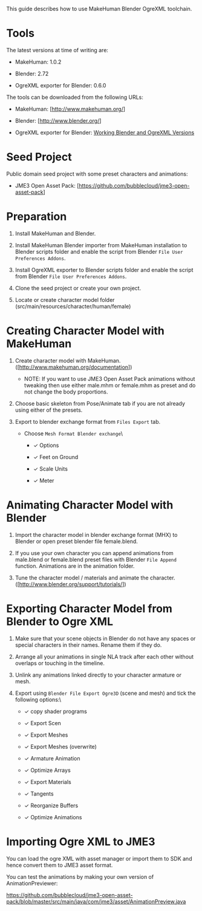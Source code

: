 This guide describes how to use MakeHuman Blender OgreXML toolchain.

Tools
=====

The latest versions at time of writing are:

-   MakeHuman: 1.0.2

-   Blender: 2.72

-   OgreXML exporter for Blender: 0.6.0

The tools can be downloaded from the following URLs:

-   MakeHuman:
    \[[<http://www.makehuman.org/>](http://www.makehuman.org/])\]

-   Blender: \[[<http://www.blender.org/>](http://www.blender.org/])\]

-   OgreXML exporter for Blender: [Working Blender and OgreXML
    Versions](../../jme3/external/blender/blender_ogre_compatibility)

Seed Project
============

Public domain seed project with some preset characters and animations:

-   JME3 Open Asset Pack:
    \[[<https://github.com/bubblecloud/jme3-open-asset-pack>](https://github.com/bubblecloud/jme3-open-asset-pack])\]

Preparation
===========

1.  Install MakeHuman and Blender.

2.  Install MakeHuman Blender importer from MakeHuman installation to
    Blender scripts folder and enable the script from Blender
    `File User Preferences Addons`.

3.  Install OgreXML exporter to Blender scripts folder and enable the
    script from Blender `File User Preferences Addons`.

4.  Clone the seed project or create your own project.

5.  Locate or create character model folder
    (src/main/resources/character/human/female)

Creating Character Model with MakeHuman
=======================================

1.  Create character model with MakeHuman.
    (\[[<http://www.makehuman.org/documentation>](http://www.makehuman.org/documentation])\])

    -   NOTE: If you want to use JME3 Open Asset Pack animations without
        tweaking then use either male.mhm or female.mhm as preset and do
        not change the body proportions.

2.  Choose basic skeleton from Pose/Animate tab if you are not already
    using either of the presets.

3.  Export to blender exchange format from `Files Export` tab.

    -   Choose `Mesh Format Blender exchange`\

        -   ✓ Options

        -   ✓ Feet on Ground

        -   ✓ Scale Units

        -   ✓ Meter

Animating Character Model with Blender
======================================

1.  Import the character model in blender exchange format (MHX) to
    Blender or open preset blender file female.blend.

2.  If you use your own character you can append animations from
    male.blend or female.blend preset files with Blender `File Append`
    function. Animations are in the animation folder.

3.  Tune the character model / materials and animate the character.
    (\[[<http://www.blender.org/support/tutorials/>](http://www.blender.org/support/tutorials/])\])

Exporting Character Model from Blender to Ogre XML
==================================================

1.  Make sure that your scene objects in Blender do not have any spaces
    or special characters in their names. Rename them if they do.

2.  Arrange all your animations in single NLA track after each other
    without overlaps or touching in the timeline.

3.  Unlink any animations linked directly to your character armature or
    mesh.

4.  Export using `Blender File Export Ogre3D` (scene and mesh) and tick
    the following options:\

    -   ✓ copy shader programs

    -   ✓ Export Scen

    -   ✓ Export Meshes

    -   ✓ Export Meshes (overwrite)

    -   ✓ Armature Animation

    -   ✓ Optimize Arrays

    -   ✓ Export Materials

    -   ✓ Tangents

    -   ✓ Reorganize Buffers

    -   ✓ Optimize Animations

Importing Ogre XML to JME3
==========================

You can load the ogre XML with asset manager or import them to SDK and
hence convert them to JME3 asset format.

You can test the animations by making your own version of
AnimationPreviewer:

<https://github.com/bubblecloud/jme3-open-asset-pack/blob/master/src/main/java/com/jme3/asset/AnimationPreview.java>
